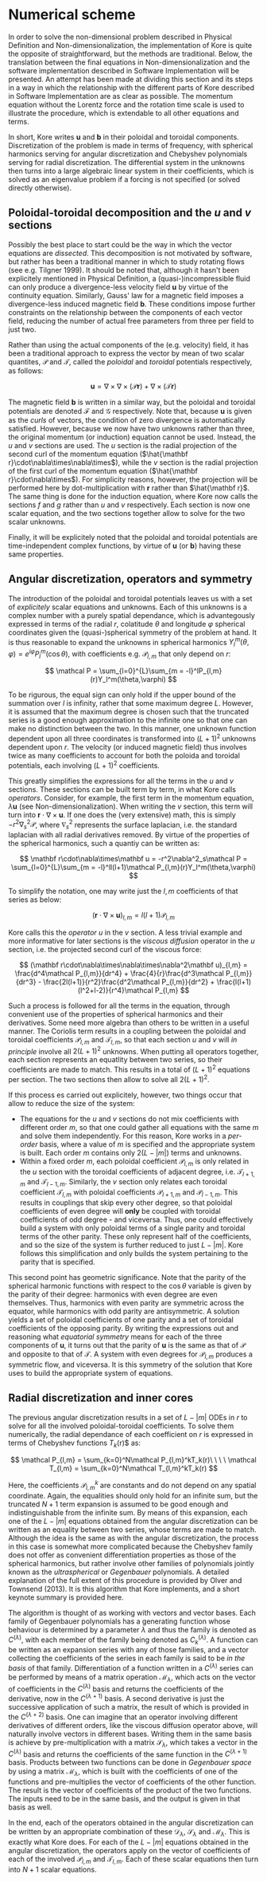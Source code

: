 # Numerical scheme

In order to solve the non-dimensional problem described in Physical Definition and Non-dimensionalization, the implementation of Kore is quite the opposite of straightforward, but the methods are traditional. Below, the translation between the final equations in Non-dimensionalization and the software implementation described in Software Implementation will be presented. An attempt has been made at dividing this section and its steps in a way in which the relationship with the different parts of Kore described in Software Implementation are as clear as possible. The momentum equation without the Lorentz force and the rotation time scale is used to illustrate the procedure, which is extendable to all other equations and terms.

In short, Kore writes $\mathbf u$ and $\mathbf b$ in their poloidal and toroidal components. Discretization of the problem is made in terms of frequency, with spherical harmonics serving for angular discretization and Chebyshev polynomials serving for radial discretization. The differential system in the unknowns then turns into a large algebraic linear system in their coefficients, which is solved as an eigenvalue problem if a forcing is not specified (or solved directly otherwise).

## Poloidal-toroidal decomposition and the $u$ and $v$ sections

Possibly the best place to start could be the way in which the vector equations are *dissected*. This decomposition is not motivated by software, but rather has been a traditional manner in which to study rotating flows (see e.g. Tilgner 1999). It should be noted that, although it hasn't been explicitely mentioned in Physical Definition, a (quasi-)incompressible fluid can only produce a divergence-less velocity field $\mathbf u$ by virtue of the continuity equation. Similarly, Gauss' law for a magnetic field imposes a divergence-less induced magnetic field $\mathbf b$. These conditions impose further constraints on the relationship between the components of each vector field, reducing the number of actual free parameters from three per field to just two.

Rather than using the actual components of the (e.g. velocity) field, it has been a traditional approach to express the vector by mean of two scalar quantites, $\mathcal P$ and $\mathcal T$, called the *poloidal* and *toroidal* potentials respectively, as follows:

$$
\mathbf u = \nabla\times\nabla\times(\mathcal P\mathbf r) + \nabla\times(\mathcal T\mathbf r)
$$

The magnetic field $\mathbf b$ is written in a similar way, but the poloidal and toroidal potentials are denoted $\mathcal F$ and $\mathcal G$ respectively. Note that, because $\mathbf u$ is given as the *curls* of vectors, the condition of zero divergence is automatically satisfied. However, because we now have two unknowns rather than three, the original momentum (or induction) equation cannot be used. Instead, the $u$ and $v$ sections are used. The $u$ section is the radial projection of the second curl of the momentum equation ($\hat{\mathbf r}\cdot\nabla\times\nabla\times$), while the $v$ section is the radial projection of the first curl of the momentum equation ($\hat{\mathbf r}\cdot\nabla\times$). For simplicity reasons, however, the projection will be performed here by dot-multiplication with $\mathbf r$ rather than $\hat{\mathbf r}$. The same thing is done for the induction equation, where Kore now calls the sections $f$ and $g$ rather than $u$ and $v$ respectively. Each section is now one scalar equation, and the two sections together allow to solve for the two scalar unknowns.

Finally, it will be explicitely noted that the poloidal and toroidal potentials are time-independent complex functions, by virtue of $\mathbf u$ (or $\mathbf b$) having these same properties.

## Angular discretization, operators and symmetry

The introduction of the poloidal and toroidal potentials leaves us with a set of *explicitely* scalar equations and unknowns. Each of this unknowns is a complex number with a purely spatial dependance, which is advantegously expressed in terms of the radial $r$, colatitude $\theta$ and longitude $\varphi$ spherical coordinates given the (quasi-)spherical symmetry of the problem at hand. It is thus reasonable to expand the unknowns in spherical harmonics $Y_l^m(\theta,\varphi) = e^{i\varphi}P_l^m(\cos\theta)$, with coefficients e.g. $\mathcal P_{l,m}$ that only depend on $r$:

$$
\mathcal P = \sum_{l=0}^{L}\sum_{m = -l}^lP_{l,m}(r)Y_l^m(\theta,\varphi)
$$

To be rigurous, the equal sign can only hold if the upper bound of the summation over $l$ is infinity, rather that some maximum degree $L$. However, it is assumed that the maximum degree is chosen such that the truncated series is a good enough approximation to the infinite one so that one can make no distinction between the two. In this manner, one unknown function dependent upon all three coordinates is transformed into $(L+1)^2$ unknowns dependent upon $r$. The velocity (or induced magnetic field) thus involves twice as many coefficients to account for both the poloida and toroidal potentials, each involving $(L+1)^2$ coefficients.

This greatly simplifies the expressions for all the terms in the $u$ and $v$ sections. These sections can be built term by term, in what Kore calls *operators*. Consider, for example, the first term in the momentum equation, $\lambda\mathbf u$ (see Non-dimensionalization). When writing the $v$ section, this term will turn into $\mathbf r\cdot\nabla\times\mathbf u$. If one does the (very extensive) math, this is simply $-r^2\nabla^2_s\mathcal P$, where $\nabla^2_s$ represents the surface laplacian, i.e. the standard laplacian with all radial derivatives removed. By virtue of the properties of the spherical harmonics, such a quantiy can be written as:

$$
\mathbf r\cdot\nabla\times\mathbf u = -r^2\nabla^2_s\mathcal P = \sum_{l=0}^{L}\sum_{m = -l}^ll(l+1)\mathcal P_{l,m}(r)Y_l^m(\theta,\varphi)
$$

To simplify the notation, one may write just the $l,m$ coefficients of that series as below:

$$
(\mathbf r\cdot\nabla\times\mathbf u)_{l,m} = l(l+1)\mathcal P_{l,m}
$$

Kore calls this the *operator* $u$ in the $v$ section. A less trivial example and more informative for later sections is the *viscous diffusion* operator in the $u$ section, i.e. the projected second curl of the viscous force:

$$
(\mathbf r\cdot\nabla\times\nabla\times\nabla^2\mathbf u)_{l,m} = \frac{d^4\mathcal P_{l,m}}{dr^4} + \frac{4}{r}\frac{d^3\mathcal P_{l,m}}{dr^3} - \frac{2l(l+1)}{r^2}\frac{d^2\mathcal P_{l,m}}{dr^2} + \frac{l(l+1)(l^2+l-2)}{r^4}\mathcal P_{l,m}
$$

Such a process is followed for all the terms in the equation, through convenient use of the properties of spherical harmonics and their derivatives. Some need more algebra than others to be written in a useful manner. The Coriolis term results in a coupling between the poloidal and toroidal coefficients $\mathcal P_{l,m}$ and $\mathcal T_{l,m}$, so that each section $u$ and $v$ will *in principle* involve all $2(L+1)^2$ unknowns. When putting all operators together, each section represents an equatlity between two series, so their coefficients are made to match. This results in a total of $(L+1)^2$ equations per section. The two sections then allow to solve all $2(L+1)^2$.

If this process es carried out explicitely, however, two things occur that allow to reduce the size of the system:

- The equations for the $u$ and $v$ sections do not mix coefficients with different order $m$, so that one could gather all equations with the same $m$ and solve them independently. For this reason, Kore works in a *per-order* basis, where a value of $m$ is specified and the appropriate system is built. Each order $m$ contains only $2(L-|m|)$ terms and unknowns.
- Within a fixed order $m$, each poloidal coefficient $\mathcal P_{l,m}$ is only related in the $u$ section with the toroidal coefficients of adjacent degree, i.e. $\mathcal T_{l+1,m}$ and $\mathcal T_{l-1,m}$. Similarly, the $v$ section only relates each toroidal coefficient $\mathcal T_{l,m}$ with poloidal coefficients $\mathcal P_{l+1,m}$ and $\mathcal P_{l-1,m}$. This results in couplings that skip every other degree, so that poloidal coefficients of even degree will **only** be coupled with toroidal coefficients of odd degree - and viceversa. Thus, one could effectively build a system with only poloidal terms of a single parity and toroidal terms of the other parity. These only represent half of the coefficients, and so the size of the system is further reduced to just $L-|m|$. Kore follows this simplification and only builds the system pertaining to the parity that is specified.

This second point has geometric significance. Note that the parity of the spherical harmonic functions with respect to the $\cos\theta$ variable is given by the parity of their degree: harmonics with even degree are even themselves. Thus, harmonics with even parity are symmetric across the equator, while harmonics with odd parity are antisymmetric. A solution yields a set of poloidal coefficients of one parity and a set of toroidal coefficients of the opposing parity. By writing the expressions out and reasoning what *equatorial symmetry* means for each of the three components of $\mathbf u$, it turns out that the parity of $\mathbf u$ is the same as that of $\mathcal P$ and opposite to that of $\mathcal T$. A system with even degrees for $\mathcal P_{l,m}$ produces a symmetric flow, and viceversa. It is this symmetry of the solution that Kore uses to build the appropriate system of equations.

## Radial discretization and inner cores

The previous angular discretization results in a set of $L-|m|$ ODEs in $r$ to solve for all the involved poloidal-toroidal coefficients. To solve them numerically, the radial dependance of each coefficient on $r$ is expressed in terms of Chebyshev functions $T_k$(r)$ as:

$$
\mathcal P_{l,m} = \sum_{k=0}^N\mathcal P_{l,m}^kT_k(r)\ \ \ \ \mathcal T_{l,m} = \sum_{k=0}^N\mathcal T_{l,m}^kT_k(r)
$$

Here, the coefficients $\mathcal P_{l,m}^k$ are constants and do not depend on any spatial coordinate. Again, the equalities should only hold for an infinite sum, but the truncated $N+1$ term expansion is assumed to be good enough and indistinguishable from the infinite sum. By means of this expansion, each one of the $L-|m|$ equations obtained from the angular discretization can be written as an equality between two series, whose terms are made to match. Although the idea is the same as with the angular discretization, the process in this case is somewhat more complicated because the Chebyshev family does not offer as convenient differentiation properties as those of the spherical harmonics, but rather involve other families of polynomials jointly known as the *ultraspherical* or *Gegenbauer* polynomials. A detailed explanation of the full extent of this procedure is provided by Olver and Townsend (2013). It is this algorithm that Kore implements, and a short keynote summary is provided here.

The algorithm is thought of as working with vectors and vector bases. Each family of Gegenbauer polynomials has a generating function whose behaviour is determined by a parameter $\lambda$ and thus the family is denoted as $C^{(\lambda)}$, with each member of the family being denoted as $C^{(\lambda)}_k$. A function can be written as an expansion series with any of those families, and a vector collecting the coefficients of the series in each family is said to be *in the basis* of that family. Differentiation of a function written in a $C^{(\lambda)}$ series can be performed by means of a matrix operation $\mathcal M_{\lambda}$, which acts on the vector of coefficients in the $C^{(\lambda)}$ basis and returns the coefficients of the derivative, now in the $C^{(\lambda+1)}$ basis. A second derivative is just the successive application of such a matrix, the result of which is provided in the $C^{(\lambda+2)}$ basis. One can imagine that an operator involving different derivatives of different orders, like the viscous diffusion operator above, will naturally involve vectors in different bases. Writing them in the same basis is achieve by pre-multiplication with a matrix $\mathcal S_\lambda$, which takes a vector in the $C^{(\lambda)}$ basis and returns the coefficients of the same function in the $C^{(\lambda+1)}$ basis. Products between two functions can be done in *Gegenbauer space* by using a matrix $\mathcal M_\lambda$, which is built with the coefficients of one of the functions and pre-multiplies the vector of coefficients of the other function. The result is the vector of coefficients of the product of the two functions. The inputs need to be in the same basis, and the output is given in that basis as well.

In the end, each of the operators obtained in the angular discretization can be written by an appropriate combination of these $\mathcal D_\lambda$, $\mathcal S_\lambda$ and $\mathcal M_\lambda$. This is exactly what Kore does. For each of the $L-|m|$ equations obtained in the angular discretization, the operators apply on the vector of coefficients of each of the involved $\mathcal P_{l,m}$ and $\mathcal T_{l,m}$. Each of these scalar equations then turn into $N+1$ scalar equations.
